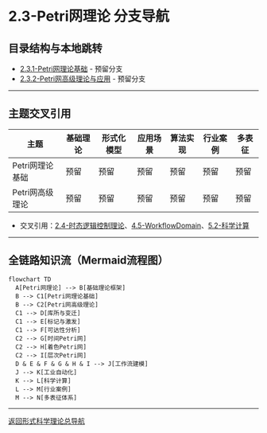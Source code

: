# 2.3-Petri网理论 分支导航

## 目录结构与本地跳转

- [2.3.1-Petri网理论基础](2.3.1-Petri网理论基础.md) - 预留分支
- [2.3.2-Petri网高级理论与应用](2.3.2-Petri网高级理论与应用.md) - 预留分支

---

## 主题交叉引用

| 主题      | 基础理论 | 形式化模型 | 应用场景 | 算法实现 | 行业案例 | 多表征 |
|-----------|----------|------------|----------|----------|----------|--------|
| Petri网理论基础| 预留   | 预留       | 预留     | 预留     | 预留     | 预留   |
| Petri网高级理论| 预留   | 预留       | 预留     | 预留     | 预留     | 预留   |

- 交叉引用：[2.4-时态逻辑控制理论](../2.4-时态逻辑控制理论/README.md)、[4.5-WorkflowDomain](../../../4-软件架构与工程/4.5-WorkflowDomain/README.md)、[5.2-科学计算](../../../5-行业应用与场景/5.2-科学计算/README.md)

---

## 全链路知识流（Mermaid流程图）

```mermaid
flowchart TD
  A[Petri网理论] --> B[基础理论框架]
  B --> C1[Petri网理论基础]
  B --> C2[Petri网高级理论]
  C1 --> D[库所与变迁]
  C1 --> E[标记与激发]
  C1 --> F[可达性分析]
  C2 --> G[时间Petri网]
  C2 --> H[着色Petri网]
  C2 --> I[层次Petri网]
  D & E & F & G & H & I --> J[工作流建模]
  J --> K[工业自动化]
  K --> L[科学计算]
  L --> M[行业案例]
  M --> N[多表征体系]
```

---

[返回形式科学理论总导航](../README.md)
